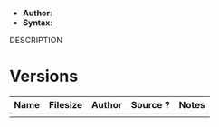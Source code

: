 - **Author**:
- **Syntax**:

DESCRIPTION

# Versions

| Name | Filesize | Author | Source ? | Notes |
| ---- | -------- | ------ | -------- | ----- |
|      |          |        |          |       |